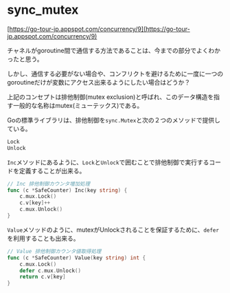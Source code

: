 # sync_mutex

[https://go-tour-jp.appspot.com/concurrency/9](https://go-tour-jp.appspot.com/concurrency/9)

チャネルがgoroutine間で通信する方法であることは、今までの部分でよくわかったと思う。

しかし、通信する必要がない場合や、コンフリクトを避けるために一度に一つのgoroutineだけが変数にアクセス出来るようにしたい場合はどうか？

上記のコンセプトは排他制御(mutex exclusion)と呼ばれ、このデータ構造を指す一般的な名称はmutex(ミューテックス)である。

Goの標準ライブラリは、排他制御を`sync.Mutex`と次の２つのメソッドで提供している。

```go
Lock
Unlock
```

`Inc`メソッドにあるように、`Lock`と`Unlock`で囲むことで排他制御で実行するコードを定義することが出来る。

```go
// Inc 排他制御カウンタ増加処理
func (c *SafeCounter) Inc(key string) {
	c.mux.Lock()
	c.v[key]++
	c.mux.Unlock()
}
```

`Value`メソッドのように、mutexがUnlockされることを保証するために、`defer`を利用することも出来る。

```go
// Value 排他制御カウンタ値取得処理
func (c *SafeCounter) Value(key string) int {
	c.mux.Lock()
	defer c.mux.Unlock()
	return c.v[key]
}
```
